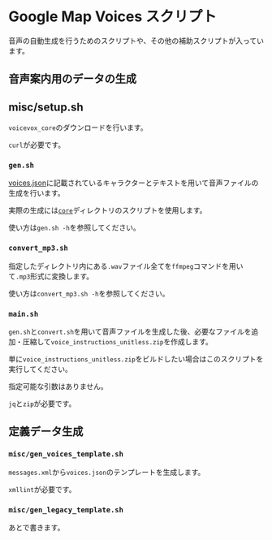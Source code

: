 # Google Map Voices スクリプト

音声の自動生成を行うためのスクリプトや、その他の補助スクリプトが入っています。

## 音声案内用のデータの生成

## misc/setup.sh

`voicevox_core`のダウンロードを行います。

`curl`が必要です。

### `gen.sh`

[voices.json](../data/voices.json)に記載されているキャラクターとテキストを用いて音声ファイルの生成を行います。

実際の生成には[`core`](../core)ディレクトリのスクリプトを使用します。

使い方は`gen.sh -h`を参照してください。

### `convert_mp3.sh`

指定したディレクトリ内にある`.wav`ファイル全てを`ffmpeg`コマンドを用いて`.mp3`形式に変換します。

使い方は`convert_mp3.sh -h`を参照してください。

### `main.sh`

`gen.sh`と`convert.sh`を用いて音声ファイルを生成した後、必要なファイルを追加・圧縮して`voice_instructions_unitless.zip`を作成します。

単に`voice_instructions_unitless.zip`をビルドしたい場合はこのスクリプトを実行してください。

指定可能な引数はありません。

`jq`と`zip`が必要です。

## 定義データ生成

### `misc/gen_voices_template.sh`

`messages.xml`から`voices.json`のテンプレートを生成します。

`xmllint`が必要です。

### `misc/gen_legacy_template.sh`

あとで書きます。
